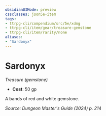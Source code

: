 ```yaml
---
obsidianUIMode: preview
cssclasses: json5e-item
tags:
- ttrpg-cli/compendium/src/5e/xdmg
- ttrpg-cli/item/gear/treasure-gemstone
- ttrpg-cli/item/rarity/none
aliases: 
- "Sardonyx"
---
```

# Sardonyx
*Treasure (gemstone)*  

- **Cost**: 50 gp

A bands of red and white gemstone.

*Source: Dungeon Master's Guide (2024) p. 214*